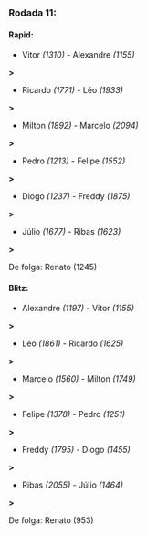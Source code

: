 ### Rodada 11:

#### Rapid:

* Vitor *(1310)*     -     Alexandre *(1155)*

 **>** 
* Ricardo *(1771)*     -     Léo *(1933)*

 **>** 
* Milton *(1892)*     -     Marcelo *(2094)*

 **>** 
* Pedro *(1213)*     -     Felipe *(1552)*

 **>** 
* Diogo *(1237)*     -     Freddy *(1875)*

 **>** 
* Júlio *(1677)*     -     Ribas *(1623)*

 **>** 

De folga: Renato (1245)

#### Blitz:

* Alexandre *(1197)*     -     Vitor *(1155)*

 **>** 
* Léo *(1861)*     -     Ricardo *(1625)*

 **>** 
* Marcelo *(1560)*     -     Milton *(1749)*

 **>** 
* Felipe *(1378)*     -     Pedro *(1251)*

 **>** 
* Freddy *(1795)*     -     Diogo *(1455)*

 **>** 
* Ribas *(2055)*     -     Júlio *(1464)*

 **>** 

De folga: Renato (953)

